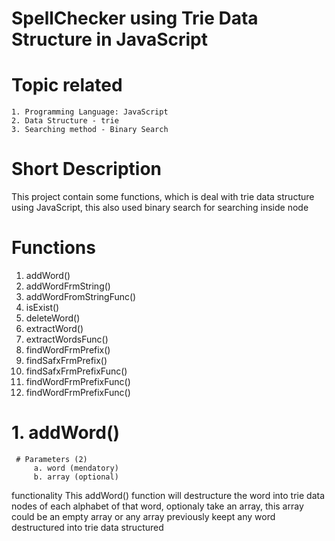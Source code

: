 # SpellChecker using Trie Data Structure in JavaScript
 
# Topic related 
    1. Programming Language: JavaScript
    2. Data Structure - trie
    3. Searching method - Binary Search

# Short Description 
This project contain some functions, which is deal with trie data structure using JavaScript, this also used binary search for searching inside node

# Functions 
  1. addWord()
  2. addWordFrmString()
  3. addWordFromStringFunc()
  4. isExist()
  5. deleteWord()
  6. extractWord()
  7. extractWordsFunc()
  8. findWordFrmPrefix()
  9. findSafxFrmPrefix()
  10. findSafxFrmPrefixFunc()
  11. findWordFrmPrefixFunc()
  12. findWordFrmPrefixFunc()
  
  
   # 1. addWord()
     # Parameters (2) 
         a. word (mendatory)
         b. array (optional)
   functionality
        This addWord() function will destructure the word into trie data nodes of each alphabet of that word,
        optionaly take an array, this array could be an empty array or any array previously keept any word destructured into trie data structured 
